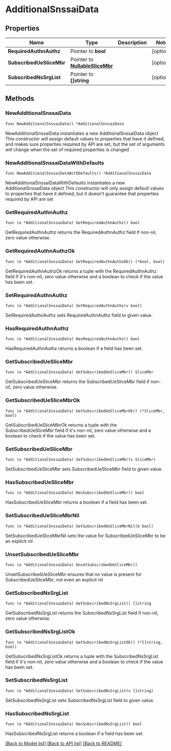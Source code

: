 # AdditionalSnssaiData

## Properties

Name | Type | Description | Notes
------------ | ------------- | ------------- | -------------
**RequiredAuthnAuthz** | Pointer to **bool** |  | [optional] 
**SubscribedUeSliceMbr** | Pointer to [**NullableSliceMbr**](SliceMbr.md) |  | [optional] 
**SubscribedNsSrgList** | Pointer to **[]string** |  | [optional] 

## Methods

### NewAdditionalSnssaiData

`func NewAdditionalSnssaiData() *AdditionalSnssaiData`

NewAdditionalSnssaiData instantiates a new AdditionalSnssaiData object
This constructor will assign default values to properties that have it defined,
and makes sure properties required by API are set, but the set of arguments
will change when the set of required properties is changed

### NewAdditionalSnssaiDataWithDefaults

`func NewAdditionalSnssaiDataWithDefaults() *AdditionalSnssaiData`

NewAdditionalSnssaiDataWithDefaults instantiates a new AdditionalSnssaiData object
This constructor will only assign default values to properties that have it defined,
but it doesn't guarantee that properties required by API are set

### GetRequiredAuthnAuthz

`func (o *AdditionalSnssaiData) GetRequiredAuthnAuthz() bool`

GetRequiredAuthnAuthz returns the RequiredAuthnAuthz field if non-nil, zero value otherwise.

### GetRequiredAuthnAuthzOk

`func (o *AdditionalSnssaiData) GetRequiredAuthnAuthzOk() (*bool, bool)`

GetRequiredAuthnAuthzOk returns a tuple with the RequiredAuthnAuthz field if it's non-nil, zero value otherwise
and a boolean to check if the value has been set.

### SetRequiredAuthnAuthz

`func (o *AdditionalSnssaiData) SetRequiredAuthnAuthz(v bool)`

SetRequiredAuthnAuthz sets RequiredAuthnAuthz field to given value.

### HasRequiredAuthnAuthz

`func (o *AdditionalSnssaiData) HasRequiredAuthnAuthz() bool`

HasRequiredAuthnAuthz returns a boolean if a field has been set.

### GetSubscribedUeSliceMbr

`func (o *AdditionalSnssaiData) GetSubscribedUeSliceMbr() SliceMbr`

GetSubscribedUeSliceMbr returns the SubscribedUeSliceMbr field if non-nil, zero value otherwise.

### GetSubscribedUeSliceMbrOk

`func (o *AdditionalSnssaiData) GetSubscribedUeSliceMbrOk() (*SliceMbr, bool)`

GetSubscribedUeSliceMbrOk returns a tuple with the SubscribedUeSliceMbr field if it's non-nil, zero value otherwise
and a boolean to check if the value has been set.

### SetSubscribedUeSliceMbr

`func (o *AdditionalSnssaiData) SetSubscribedUeSliceMbr(v SliceMbr)`

SetSubscribedUeSliceMbr sets SubscribedUeSliceMbr field to given value.

### HasSubscribedUeSliceMbr

`func (o *AdditionalSnssaiData) HasSubscribedUeSliceMbr() bool`

HasSubscribedUeSliceMbr returns a boolean if a field has been set.

### SetSubscribedUeSliceMbrNil

`func (o *AdditionalSnssaiData) SetSubscribedUeSliceMbrNil(b bool)`

 SetSubscribedUeSliceMbrNil sets the value for SubscribedUeSliceMbr to be an explicit nil

### UnsetSubscribedUeSliceMbr
`func (o *AdditionalSnssaiData) UnsetSubscribedUeSliceMbr()`

UnsetSubscribedUeSliceMbr ensures that no value is present for SubscribedUeSliceMbr, not even an explicit nil
### GetSubscribedNsSrgList

`func (o *AdditionalSnssaiData) GetSubscribedNsSrgList() []string`

GetSubscribedNsSrgList returns the SubscribedNsSrgList field if non-nil, zero value otherwise.

### GetSubscribedNsSrgListOk

`func (o *AdditionalSnssaiData) GetSubscribedNsSrgListOk() (*[]string, bool)`

GetSubscribedNsSrgListOk returns a tuple with the SubscribedNsSrgList field if it's non-nil, zero value otherwise
and a boolean to check if the value has been set.

### SetSubscribedNsSrgList

`func (o *AdditionalSnssaiData) SetSubscribedNsSrgList(v []string)`

SetSubscribedNsSrgList sets SubscribedNsSrgList field to given value.

### HasSubscribedNsSrgList

`func (o *AdditionalSnssaiData) HasSubscribedNsSrgList() bool`

HasSubscribedNsSrgList returns a boolean if a field has been set.


[[Back to Model list]](../README.md#documentation-for-models) [[Back to API list]](../README.md#documentation-for-api-endpoints) [[Back to README]](../README.md)


